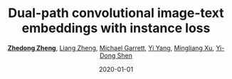 ---
title: "Dual-path convolutional image-text embeddings with instance loss"
collection: publications
permalink: /publication/Dual-pat2020
date: 2020-01-01
doi: 10.1145/3383184
keywords: 
venue: 'ACM Transactions on Multimedia Computing, Communications, and Applications (TOMM)'
paperurl: 'https://zdzheng.xyz/files/TOMM20.pdf'
blog: 'https://zhuanlan.zhihu.com/p/33163432'
code: 'https://github.com/layumi/Image-Text-Embedding'
author: '<strong><a href="https://zdzheng.xyz/authors/Zhedong-Zheng" class="author">Zhedong Zheng</a></strong>, <a href="https://zdzheng.xyz/authors/Liang-Zheng" class="author">Liang Zheng</a>, <a href="https://zdzheng.xyz/authors/Michael-Garrett" class="author">Michael Garrett</a>, <a href="https://zdzheng.xyz/authors/Yi-Yang" class="author">Yi Yang</a>, <a href="https://zdzheng.xyz/authors/Mingliang-Xu" class="author">Mingliang Xu</a>, <a href="https://zdzheng.xyz/authors/Yi-Dong-Shen" class="author">Yi-Dong Shen</a>'
sqlauthor: 'Zhedong Zheng, Liang Zheng, Michael Garrett, Yi Yang, Mingliang Xu, Yi Dong Shen, '
citation: ' Zhedong Zheng,  Liang Zheng,  Michael Garrett,  Yi Yang,  Mingliang Xu,  Yi-Dong Shen, &quot;Dual-path convolutional image-text embeddings with instance loss.&quot; ACM Transactions on Multimedia Computing, Communications, and Applications (TOMM), 2020. DOI: 10.1145/3383184'
abs: 'Matching images and sentences demands a fine understanding of both modalities. In this paper, we propose a new system to discriminatively embed the image and text to a shared visual-textual space. In this field, most existing works apply the ranking loss to pull the positive image / text pairs close and push the negative pairs apart from each other. However, directly deploying the ranking loss is hard for network learning, since it starts from the two heterogeneous features to build inter-modal relationship. To address this problem, we propose the instance loss which explicitly considers the intra-modal data distribution. It is based on an unsupervised assumption that each image / text group can be viewed as a class. So the network can learn the fine granularity from every image/text group. The experiment shows that the instance loss offers better weight initialization for the ranking loss, so that more discriminative embeddings can be learned. Besides, existing works usually apply the off-the-shelf features, i.e., word2vec and fixed visual feature. So in a minor contribution, this paper constructs an end-to-end dual-path convolutional network to learn the image and text representations. End-to-end learning allows the system to directly learn from the data and fully utilize the supervision. On two generic retrieval datasets (Flickr30k and MSCOCO), experiments demonstrate that our method yields competitive accuracy compared to state-of-the-art methods. Moreover, in language based person retrieval, we improve the state of the art by a large margin. The code has been made publicly available.'
pub_year: '2020'
bib: >
    @article{zheng2020dual,<br>author = "Zheng, Zhedong and Zheng, Liang and Garrett, Michael and Yang, Yi and Xu, Mingliang and Shen, Yi-Dong",<br>doi = "10.1145/3383184",<br>title = "Dual-path convolutional image-text embeddings with instance loss",<br>journal = "ACM Transactions on Multimedia Computing, Communications, and Applications (TOMM)",<br>volume = "16",<br>number = "2",<br>pages = "1--23",<br>year = "2020",<br>code = "https://github.com/layumi/Image-Text-Embedding",<br>blog = "https://zhuanlan.zhihu.com/p/33163432",<br>url = "https://zdzheng.xyz/files/TOMM20.pdf",<br>publisher = "ACM New York, NY, USA",<br>abs = "Matching images and sentences demands a fine understanding of both modalities. In this paper, we propose a new system to discriminatively embed the image and text to a shared visual-textual space. In this field, most existing works apply the ranking loss to pull the positive image / text pairs close and push the negative pairs apart from each other. However, directly deploying the ranking loss is hard for network learning, since it starts from the two heterogeneous features to build inter-modal relationship. To address this problem, we propose the instance loss which explicitly considers the intra-modal data distribution. It is based on an unsupervised assumption that each image / text group can be viewed as a class. So the network can learn the fine granularity from every image/text group. The experiment shows that the instance loss offers better weight initialization for the ranking loss, so that more discriminative embeddings can be learned. Besides, existing works usually apply the off-the-shelf features, i.e., word2vec and fixed visual feature. So in a minor contribution, this paper constructs an end-to-end dual-path convolutional network to learn the image and text representations. End-to-end learning allows the system to directly learn from the data and fully utilize the supervision. On two generic retrieval datasets (Flickr30k and MSCOCO), experiments demonstrate that our method yields competitive accuracy compared to state-of-the-art methods. Moreover, in language based person retrieval, we improve the state of the art by a large margin. The code has been made publicly available."
    }

---